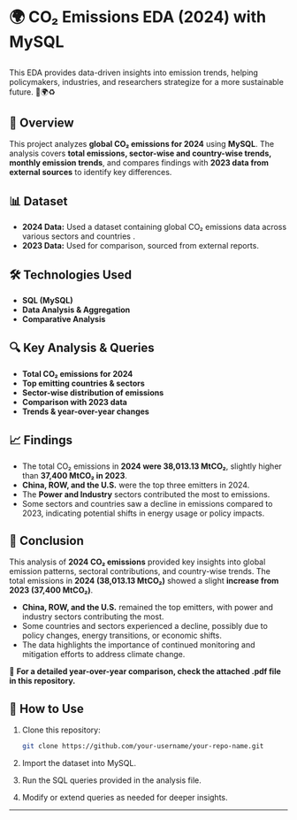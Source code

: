 # 🌍 CO₂ Emissions EDA (2024) with MySQL

##
This EDA provides data-driven insights into emission trends, helping policymakers, industries, and researchers strategize for a more sustainable future. 🌱🌍♻️

## 📌 Overview  
This project analyzes **global CO₂ emissions for 2024** using **MySQL**. The analysis covers **total emissions, sector-wise and country-wise trends, monthly emission trends**, and compares findings with **2023 data from external sources** to identify key differences.  

## 📊 Dataset  
- **2024 Data:** Used a dataset containing global CO₂ emissions data across various sectors and countries .  
- **2023 Data:** Used for comparison, sourced from external reports.  

## 🛠 Technologies Used  
- **SQL (MySQL)**  
- **Data Analysis & Aggregation**  
- **Comparative Analysis**  

## 🔍 Key Analysis & Queries  

- **Total CO₂ emissions for 2024**  
- **Top emitting countries & sectors**  
- **Sector-wise distribution of emissions**  
- **Comparison with 2023 data**  
- **Trends & year-over-year changes**  

## 📈 Findings  

- The total CO₂ emissions in **2024 were 38,013.13 MtCO₂**, slightly higher than **37,400 MtCO₂ in 2023**.  
- **China, ROW, and the U.S.** were the top three emitters in 2024.  
- The **Power and Industry** sectors contributed the most to emissions.  
- Some sectors and countries saw a decline in emissions compared to 2023, indicating potential shifts in energy usage or policy impacts.  

## 📌 Conclusion  

This analysis of **2024 CO₂ emissions** provided key insights into global emission patterns, sectoral contributions, and country-wise trends. The total emissions in **2024 (38,013.13 MtCO₂)** showed a slight **increase from 2023 (37,400 MtCO₂)**.  

- **China, ROW, and the U.S.** remained the top emitters, with power and industry sectors contributing the most.  
- Some countries and sectors experienced a decline, possibly due to policy changes, energy transitions, or economic shifts.  
- The data highlights the importance of continued monitoring and mitigation efforts to address climate change.  

📌 **For a detailed year-over-year comparison, check the attached .pdf file in this repository.**  


## 🚀 How to Use  

1. Clone this repository:  

   ```sh
   git clone https://github.com/your-username/your-repo-name.git

2. Import the dataset into MySQL.
3. Run the SQL queries provided in the analysis file.
4. Modify or extend queries as needed for deeper insights.

   
---



